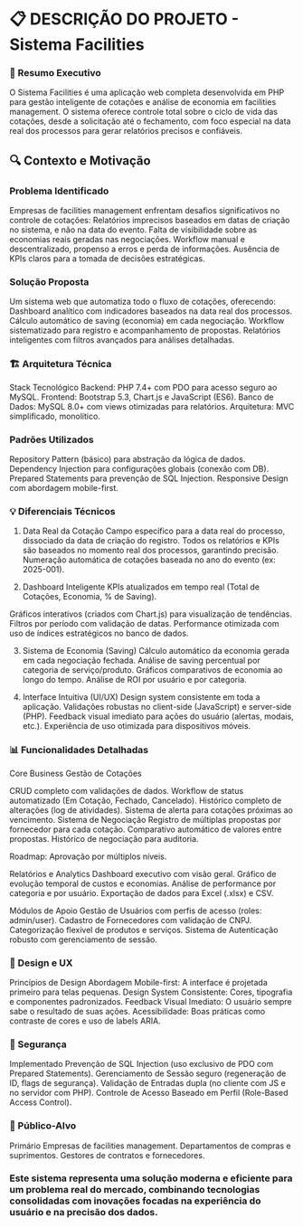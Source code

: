 # 📋 DESCRIÇÃO DO PROJETO - Sistema Facilities
### 🎯 Resumo Executivo
O Sistema Facilities é uma aplicação web completa desenvolvida em PHP para gestão inteligente de cotações e análise de economia em facilities management. O sistema oferece controle total sobre o ciclo de vida das cotações, desde a solicitação até o fechamento, com foco especial na data real dos processos para gerar relatórios precisos e confiáveis.

## 🔍 Contexto e Motivação
### Problema Identificado
Empresas de facilities management enfrentam desafios significativos no controle de cotações:
Relatórios imprecisos baseados em datas de criação no sistema, e não na data do evento.
Falta de visibilidade sobre as economias reais geradas nas negociações.
Workflow manual e descentralizado, propenso a erros e perda de informações.
Ausência de KPIs claros para a tomada de decisões estratégicas.

### Solução Proposta
Um sistema web que automatiza todo o fluxo de cotações, oferecendo:
Dashboard analítico com indicadores baseados na data real dos processos.
Cálculo automático de saving (economia) em cada negociação.
Workflow sistematizado para registro e acompanhamento de propostas.
Relatórios inteligentes com filtros avançados para análises detalhadas.

### 🏗️ Arquitetura Técnica
Stack Tecnológico
Backend: PHP 7.4+ com PDO para acesso seguro ao MySQL.
Frontend: Bootstrap 5.3, Chart.js e JavaScript (ES6).
Banco de Dados: MySQL 8.0+ com views otimizadas para relatórios.
Arquitetura: MVC simplificado, monolítico.

### Padrões Utilizados
Repository Pattern (básico) para abstração da lógica de dados.
Dependency Injection para configurações globais (conexão com DB).
Prepared Statements para prevenção de SQL Injection.
Responsive Design com abordagem mobile-first.

### 💡 Diferenciais Técnicos
1. Data Real da Cotação
Campo específico para a data real do processo, dissociado da data de criação do registro.
Todos os relatórios e KPIs são baseados no momento real dos processos, garantindo precisão.
Numeração automática de cotações baseada no ano do evento (ex: 2025-001).

2. Dashboard Inteligente
KPIs atualizados em tempo real (Total de Cotações, Economia, % de Saving).

Gráficos interativos (criados com Chart.js) para visualização de tendências.
Filtros por período com validação de datas.
Performance otimizada com uso de índices estratégicos no banco de dados.

3. Sistema de Economia (Saving)
Cálculo automático da economia gerada em cada negociação fechada.
Análise de saving percentual por categoria de serviço/produto.
Gráficos comparativos de economia ao longo do tempo.
Análise de ROI por usuário e por categoria.

4. Interface Intuitiva (UI/UX)
Design system consistente em toda a aplicação.
Validações robustas no client-side (JavaScript) e server-side (PHP).
Feedback visual imediato para ações do usuário (alertas, modais, etc.).
Experiência de uso otimizada para dispositivos móveis.

### 📊 Funcionalidades Detalhadas
Core Business
Gestão de Cotações

CRUD completo com validações de dados.
Workflow de status automatizado (Em Cotação, Fechado, Cancelado).
Histórico completo de alterações (log de atividades).
Sistema de alerta para cotações próximas ao vencimento.
Sistema de Negociação
Registro de múltiplas propostas por fornecedor para cada cotação.
Comparativo automático de valores entre propostas.
Histórico de negociação para auditoria.

Roadmap: Aprovação por múltiplos níveis.

Relatórios e Analytics
Dashboard executivo com visão geral.
Gráfico de evolução temporal de custos e economias.
Análise de performance por categoria e por usuário.
Exportação de dados para Excel (.xlsx) e CSV.

Módulos de Apoio
Gestão de Usuários com perfis de acesso (roles: admin/user).
Cadastro de Fornecedores com validação de CNPJ.
Categorização flexível de produtos e serviços.
Sistema de Autenticação robusto com gerenciamento de sessão.

### 🎨 Design e UX
Princípios de Design
Abordagem Mobile-first: A interface é projetada primeiro para telas pequenas.
Design System Consistente: Cores, tipografia e componentes padronizados.
Feedback Visual Imediato: O usuário sempre sabe o resultado de suas ações.
Acessibilidade: Boas práticas como contraste de cores e uso de labels ARIA.

### 🔐 Segurança
Implementado
Prevenção de SQL Injection (uso exclusivo de PDO com Prepared Statements).
Gerenciamento de Sessão seguro (regeneração de ID, flags de segurança).
Validação de Entradas dupla (no cliente com JS e no servidor com PHP).
Controle de Acesso Baseado em Perfil (Role-Based Access Control).

### 🎯 Público-Alvo
Primário
Empresas de facilities management.
Departamentos de compras e suprimentos.
Gestores de contratos e fornecedores.

### Este sistema representa uma solução moderna e eficiente para um problema real do mercado, combinando tecnologias consolidadas com inovações focadas na experiência do usuário e na precisão dos dados.
